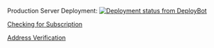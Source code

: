 Production Server Deployment:
[![Deployment status from DeployBot](https://helmar.deploybot.com/badge/02267417982087/28538.svg)](http://deploybot.com)


[Checking for Subscription](docs/subscription.md)

[Address Verification](docs/address.md)

